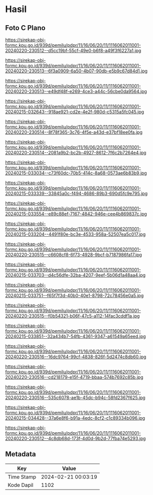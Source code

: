 # Hasil

## Foto C Plano

https://sirekap-obj-formc.kpu.go.id/939d/pemilu/pdpr/11/16/06/20/11/1116062011001-20240220-230512--d5cc19bf-55cf-49e0-b6f8-a49f3f6227a1.jpg

https://sirekap-obj-formc.kpu.go.id/939d/pemilu/pdpr/11/16/06/20/11/1116062011001-20240220-230513--6f3a0909-6a50-4b07-90db-e5b9c67d84d1.jpg

https://sirekap-obj-formc.kpu.go.id/939d/pemilu/pdpr/11/16/06/20/11/1116062011001-20240220-230513--e49df48f-e269-4ce3-a44c-56cbe0da9564.jpg

https://sirekap-obj-formc.kpu.go.id/939d/pemilu/pdpr/11/16/06/20/11/1116062011001-20240215-032643--918ae921-cd2e-4e2f-980d-c5315a5fc045.jpg

https://sirekap-obj-formc.kpu.go.id/939d/pemilu/pdpr/11/16/06/20/11/1116062011001-20240220-230514--8f78f365-3c76-4f5e-a43d-e37bf18ee0fa.jpg

https://sirekap-obj-formc.kpu.go.id/939d/pemilu/pdpr/11/16/06/20/11/1116062011001-20240220-230514--2081a9b2-bc2b-4927-8612-7f6c2b7264e4.jpg

https://sirekap-obj-formc.kpu.go.id/939d/pemilu/pdpr/11/16/06/20/11/1116062011001-20240215-033034--c73f60dc-70b5-414c-8a68-0573ae6b83b9.jpg

https://sirekap-obj-formc.kpu.go.id/939d/pemilu/pdpr/11/16/06/20/11/1116062011001-20240215-033339--33845a0c-f494-4686-89b3-690d5fc9e795.jpg

https://sirekap-obj-formc.kpu.go.id/939d/pemilu/pdpr/11/16/06/20/11/1116062011001-20240215-033554--e89c88ef-7167-4842-946e-cee4b869837c.jpg

https://sirekap-obj-formc.kpu.go.id/939d/pemilu/pdpr/11/16/06/20/11/1116062011001-20240215-033204--4491f80e-bc3e-4533-958a-52507ea5c017.jpg

https://sirekap-obj-formc.kpu.go.id/939d/pemilu/pdpr/11/16/06/20/11/1116062011001-20240220-230515--c6608cf8-6f73-4928-9bcf-b7187986fa17.jpg

https://sirekap-obj-formc.kpu.go.id/939d/pemilu/pdpr/11/16/06/20/11/1116062011001-20240215-033703--d4c56dfe-32ba-4207-9eef-5b06d1a48aa4.jpg

https://sirekap-obj-formc.kpu.go.id/939d/pemilu/pdpr/11/16/06/20/11/1116062011001-20240215-033751--f65f7f3d-40b0-40e1-8798-72c78456e0a5.jpg

https://sirekap-obj-formc.kpu.go.id/939d/pemilu/pdpr/11/16/06/20/11/1116062011001-20240220-230515--f0b54321-b06f-47c5-a112-14fac3cddf1a.jpg

https://sirekap-obj-formc.kpu.go.id/939d/pemilu/pdpr/11/16/06/20/11/1116062011001-20240215-033851--32a434b7-54fb-4361-9347-a61549a65eed.jpg

https://sirekap-obj-formc.kpu.go.id/939d/pemilu/pdpr/11/16/06/20/11/1116062011001-20240220-230516--16dc9764-99cf-4838-826f-5d2474c8db60.jpg

https://sirekap-obj-formc.kpu.go.id/939d/pemilu/pdpr/11/16/06/20/11/1116062011001-20240220-230516--cd218179-e15f-4719-bbaa-574b7692c85b.jpg

https://sirekap-obj-formc.kpu.go.id/939d/pemilu/pdpr/11/16/06/20/11/1116062011001-20240220-230516--535c6078-ae1b-45dc-b94c-58fd2367f625.jpg

https://sirekap-obj-formc.kpu.go.id/939d/pemilu/pdpr/11/16/06/20/11/1116062011001-20240215-034428--37a6e8f6-b91a-4edc-8cf2-c1c89334b096.jpg

https://sirekap-obj-formc.kpu.go.id/939d/pemilu/pdpr/11/16/06/20/11/1116062011001-20240220-230512--4c8db68d-173f-4d0d-9b2d-77fba74e5293.jpg


## Metadata

| Key        | Value               |
| ---------- | ------------------- |
| Time Stamp | 2024-02-21 00:03:19 |
| Kode Dapil | 1102                |



